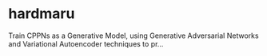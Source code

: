 # hardmaru
Train CPPNs as a Generative Model, using Generative Adversarial Networks and Variational Autoencoder techniques to pr…
